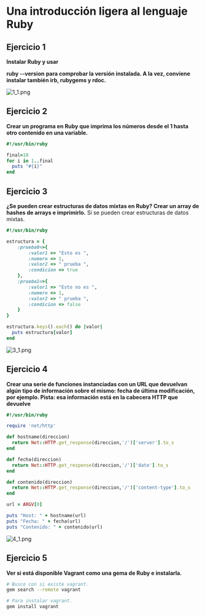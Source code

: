 
Una introducción ligera al lenguaje Ruby
====================================================================

Ejercicio 1
-----------

**Instalar Ruby y usar**

**ruby --version**
**para comprobar la versión instalada. A la vez, conviene instalar también irb, rubygems y rdoc.**

![1_1.png](https://dl.dropboxusercontent.com/u/22433100/Iv/ruby/1_1.png)


Ejercicio 2
-----------

**Crear un programa en Ruby que imprima los números desde el 1 hasta otro contenido en una variable.**

```ruby
#!/usr/bin/ruby

final=10
for i in 1..final
  puts "#{i}"
end
```


Ejercicio 3
-----------

**¿Se pueden crear estructuras de datos mixtas en Ruby? Crear un array de hashes de arrays e imprimirlo.**
Si se pueden crear estructuras de datos mixtas.
```ruby
#!/usr/bin/ruby

estructura = {
    :prueba0=>{
        :valor1 => "Esto es ",
        :numero => 1,
        :valor2 => " prueba ",
        :condicion => true
    },
    :prueba1=>{
        :valor1 => "Esto no es ",
        :numero => 1,
        :valor2 => " prueba ",
        :condicion => false
    }
}

estructura.keys().each() do |valor|
  puts estructura[valor]
end
```
![3_1.png](https://dl.dropboxusercontent.com/u/22433100/Iv/ruby/3_1.png)


Ejercicio 4
-----------

**Crear una serie de funciones instanciadas con un URL que devuelvan algún tipo de información sobre el mismo: fecha de última modificación, por ejemplo. Pista: esa información está en la cabecera HTTP que devuelve**

```ruby
#!/usr/bin/ruby

require 'net/http'

def hostname(direccion)
  return Net::HTTP.get_response(direccion,'/')['server'].to_s
end

def fecha(direccion)
  return Net::HTTP.get_response(direccion,'/')['date'].to_s
end

def contenido(direccion)
  return Net::HTTP.get_response(direccion,'/')['content-type'].to_s
end

url = ARGV[0]

puts "Host: " + hostname(url)
puts "Fecha: " + fecha(url)
puts "Contenido: " + contenido(url)
```
![4_1.png](https://dl.dropboxusercontent.com/u/22433100/Iv/ruby/4_1.png)


Ejercicio 5
-----------

**Ver si está disponible Vagrant como una gema de Ruby e instalarla.**

```bash
# Busco con si existe vagrant.
gem search --remote vagrant

# Para instalar vagrant.
gem install vagrant
```
